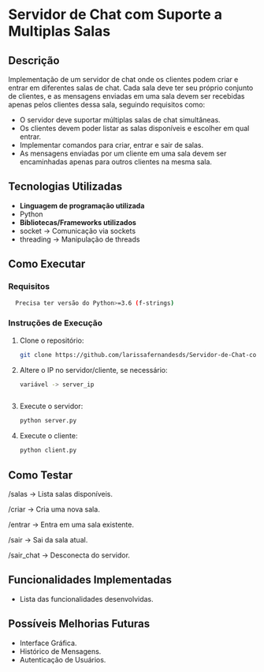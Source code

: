 # Servidor de Chat com Suporte a Multiplas Salas

## Descrição
 Implementação de um servidor de chat onde os clientes podem criar e entrar em diferentes salas de chat. Cada sala deve ter seu próprio conjunto de clientes, e as mensagens enviadas em uma sala devem ser recebidas apenas pelos clientes dessa sala, seguindo requisitos como:
- O servidor deve suportar múltiplas salas de chat simultâneas.
- Os clientes devem poder listar as salas disponíveis e escolher em qual entrar.
- Implementar comandos para criar, entrar e sair de salas.
- As mensagens enviadas por um cliente em uma sala devem ser encaminhadas apenas para outros clientes na mesma sala.


## Tecnologias Utilizadas
- **Linguagem de programação utilizada**
- Python
- **Bibliotecas/Frameworks utilizados**
- socket → Comunicação via sockets
- threading → Manipulação de threads

## Como Executar

### Requisitos
  ```bash
    Precisa ter versão do Python>=3.6 (f-strings)
   ```

### Instruções de Execução
1. Clone o repositório:
   ```bash
   git clone https://github.com/larissafernandesds/Servidor-de-Chat-com-Suporte-a-Multiplas-Salas.git

2. Altere o IP no servidor/cliente, se necessário:
   ```bash
   variável -> server_ip
   ```
   ```
3. Execute o servidor:
   ```bash
   python server.py
   ```
4. Execute o cliente:
   ```bash
   python client.py
   ```

## Como Testar
/salas → Lista salas disponíveis.

/criar <nome> → Cria uma nova sala.

/entrar <nome> → Entra em uma sala existente.

/sair → Sai da sala atual.

/sair_chat → Desconecta do servidor.

## Funcionalidades Implementadas
- Lista das funcionalidades desenvolvidas.

## Possíveis Melhorias Futuras
- Interface Gráfica.
- Histórico de Mensagens.
- Autenticação de Usuários.

